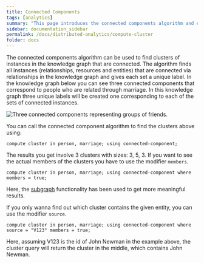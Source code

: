 ```yaml
---
title: Connected Components
tags: [analytics]
summary: "This page introduces the connected components algorithm and explains how to use it."
sidebar: documentation_sidebar
permalink: /docs/distributed-analytics/compute-cluster
folder: docs
---
```


The connected components algorithm can be used to find clusters of instances in the knowledge graph that are connected.
The algorithm finds all instances (relationships, resources and entities) 
that are connected via relationships in the knowledge graph and gives each set a unique label.
In the knowledge graph below you can see three connected components 
that correspond to people who are related through marriage.
In this knowledge graph three unique labels will be created one corresponding to each of the sets of connected instances.

 ![Three connected components representing groups of friends.](/images/analytics_conn_comp.png)

You can call the connected component algorithm to find the clusters above using:

```graql
compute cluster in person, marriage; using connected-component;
```

The results you get involve 3 clusters with sizes: 3, 5, 3.
If you want to see the actual members of the clusters you have to use the modifier `members`.

```graql
compute cluster in person, marriage; using connected-component where members = true;
```

Here, the [subgraph](./overview) functionality has been used to get more meaningful results. 

If you only wanna find out which cluster contains the given entity, you can use the modifier `source`.
 
```graql-test-ignore
compute cluster in person, marriage; using connected-component where source = "V123" members = true;
```
Here, assuming V123 is the id of John Newman in the example above, 
the cluster query will return the cluster in the middle, which contains John Newman.
